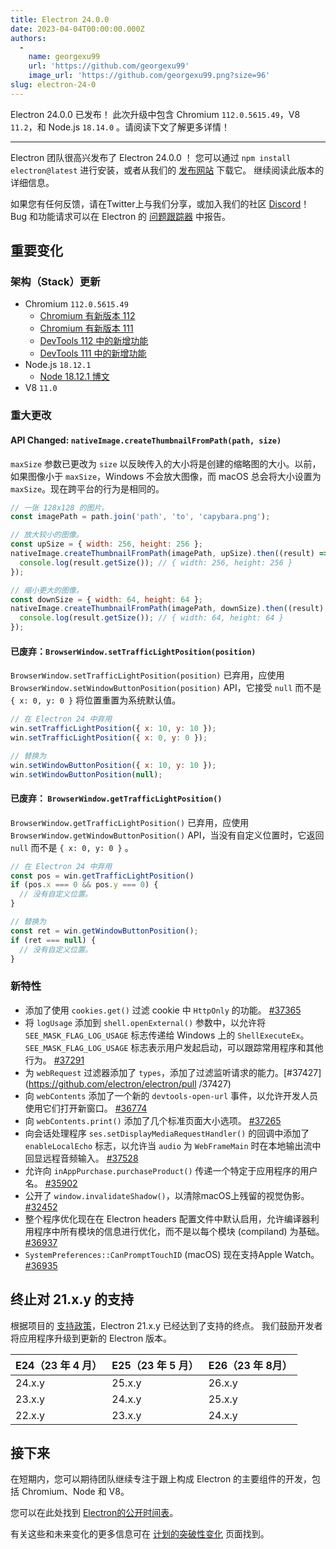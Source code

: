 ```yaml
---
title: Electron 24.0.0
date: 2023-04-04T00:00:00.000Z
authors:
  - 
    name: georgexu99
    url: 'https://github.com/georgexu99'
    image_url: 'https://github.com/georgexu99.png?size=96'
slug: electron-24-0
---
```


Electron 24.0.0 已发布！ 此次升级中包含 Chromium `112.0.5615.49`，V8 `11.2`，和 Node.js `18.14.0` 。请阅读下文了解更多详情！

---

Electron 团队很高兴发布了 Electron 24.0.0 ！ 您可以通过 `npm install electron@latest` 进行安装，或者从我们的 [发布网站](https://releases.electronjs.org/releases/stable) 下载它。 继续阅读此版本的详细信息。

如果您有任何反馈，请在Twitter上与我们分享，或加入我们的社区 [Discord](https://discord.com/invite/electronjs)！Bug 和功能请求可以在 Electron 的 [问题跟踪器](https://github.com/electron/electron/issues) 中报告。

## 重要变化

### 架构（Stack）更新

- Chromium `112.0.5615.49`
  - [Chromium 有新版本 112](https://developer.chrome.com/blog/new-in-chrome-112/)
  - [Chromium 有新版本 111](https://developer.chrome.com/blog/new-in-chrome-111/)
  - [DevTools 112 中的新增功能](https://developer.chrome.com/blog/new-in-devtools-112/)
  - [DevTools 111 中的新增功能](https://developer.chrome.com/blog/new-in-devtools-111/)
- Node.js `18.12.1`
  - [Node 18.12.1 博文](https://nodejs.org/en/blog/release/v18.12.1/)
- V8 `11.0`

### 重大更改

#### API Changed: `nativeImage.createThumbnailFromPath(path, size)`

`maxSize` 参数已更改为 `size` 以反映传入的大小将是创建的缩略图的大小。以前，如果图像小于 `maxSize`，Windows 不会放大图像，而 macOS 总会将大小设置为 `maxSize`。现在跨平台的行为是相同的。

```js
// 一张 128x128 的图片。
const imagePath = path.join('path', 'to', 'capybara.png');

// 放大较小的图像。
const upSize = { width: 256, height: 256 };
nativeImage.createThumbnailFromPath(imagePath, upSize).then((result) => {
  console.log(result.getSize()); // { width: 256, height: 256 }
});

// 缩小更大的图像。
const downSize = { width: 64, height: 64 };
nativeImage.createThumbnailFromPath(imagePath, downSize).then((result) => {
  console.log(result.getSize()); // { width: 64, height: 64 }
});
```

#### 已废弃：`BrowserWindow.setTrafficLightPosition(position)`

`BrowserWindow.setTrafficLightPosition(position)` 已弃用，应使用 `BrowserWindow.setWindowButtonPosition(position)` API，它接受 `null` 而不是 `{ x: 0, y: 0 }` 将位置重置为系统默认值。

```js
// 在 Electron 24 中弃用
win.setTrafficLightPosition({ x: 10, y: 10 });
win.setTrafficLightPosition({ x: 0, y: 0 });

// 替换为
win.setWindowButtonPosition({ x: 10, y: 10 });
win.setWindowButtonPosition(null);
```

#### 已废弃： `BrowserWindow.getTrafficLightPosition()`

`BrowserWindow.getTrafficLightPosition()` 已弃用，应使用 `BrowserWindow.getWindowButtonPosition()` API，当没有自定义位置时，它返回 `null` 而不是 `{ x: 0, y: 0 }` 。

```js
// 在 Electron 24 中弃用
const pos = win.getTrafficLightPosition()
if (pos.x === 0 && pos.y === 0) {
  // 没有自定义位置。
}

// 替换为
const ret = win.getWindowButtonPosition();
if (ret === null) {
  // 没有自定义位置。
}
```

### 新特性

- 添加了使用 `cookies.get()` 过滤 cookie 中 `HttpOnly` 的功能。 [#37365](https://github.com/electron/electron/pull/37365)
- 将 `logUsage` 添加到 `shell.openExternal()` 参数中，以允许将 `SEE_MASK_FLAG_LOG_USAGE` 标志传递给 Windows 上的 `ShellExecuteEx`。 `SEE_MASK_FLAG_LOG_USAGE` 标志表示用户发起启动，可以跟踪常用程序和其他行为。 [#37291](https://github.com/electron/electron/pull/37291)
- 为 `webRequest` 过滤器添加了 `types`，添加了过滤监听请求的能力。[#37427](https://github.com/electron/electron/pull /37427)
- 向 `webContents` 添加了一个新的 `devtools-open-url` 事件，以允许开发人员使用它们打开新窗口。 [#36774](https://github.com/electron/electron/pull/36774)
- 向 `webContents.print()` 添加了几个标准页面大小选项。 [#37265](https://github.com/electron/electron/pull/37265)
- 向会话处理程序 `ses.setDisplayMediaRequestHandler()` 的回调中添加了 `enableLocalEcho` 标志，以允许当 `audio` 为 `WebFrameMain` 时在本地输出流中回显远程音频输入。 [#37528](https://github.com/electron/electron/pull/37528)
- 允许向 `inAppPurchase.purchaseProduct()` 传递一个特定于应用程序的用户名。 [#35902](https://github.com/electron/electron/pull/35902)
- 公开了 `window.invalidateShadow()`，以清除macOS上残留的视觉伪影。 [#32452](https://github.com/electron/electron/pull/32452)
- 整个程序优化现在在 Electron headers 配置文件中默认启用，允许编译器利用程序中所有模块的信息进行优化，而不是以每个模块 (compiland) 为基础。 [#36937](https://github.com/electron/electron/pull/36937)
- `SystemPreferences::CanPromptTouchID` (macOS) 现在支持Apple Watch。 [#36935](https://github.com/electron/electron/pull/36935)

## 终止对 21.x.y 的支持

根据项目的 [支持政策](https://www.electronjs.org/docs/latest/tutorial/electron-timelines#version-support-policy)，Electron 21.x.y 已经达到了支持的终点。 我们鼓励开发者将应用程序升级到更新的 Electron 版本。

| E24（23 年 4 月） | E25（23 年 5 月） | E26（23 年 8月） |
| ------------- | ------------- | ------------ |
| 24.x.y        | 25.x.y        | 26.x.y       |
| 23.x.y        | 24.x.y        | 25.x.y       |
| 22.x.y        | 23.x.y        | 24.x.y       |

## 接下来

在短期内，您可以期待团队继续专注于跟上构成 Electron 的主要组件的开发，包括 Chromium、Node 和 V8。

您可以在此处找到 [Electron的公开时间表](https://www.electronjs.org/docs/latest/tutorial/electron-timelines)。

有关这些和未来变化的更多信息可在 [计划的突破性变化](https://github.com/electron/electron/blob/main/docs/breaking-changes.md) 页面找到。
